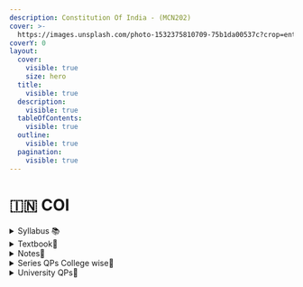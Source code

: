 ```yaml
---
description: Constitution Of India - (MCN202)
cover: >-
  https://images.unsplash.com/photo-1532375810709-75b1da00537c?crop=entropy&cs=srgb&fm=jpg&ixid=M3wxOTcwMjR8MHwxfHNlYXJjaHwyfHxjb25zdGl0dXRpb24lMjBvZiUyMGluZGlhfGVufDB8fHx8MTcwNjQzOTYwMHww&ixlib=rb-4.0.3&q=85
coverY: 0
layout:
  cover:
    visible: true
    size: hero
  title:
    visible: true
  description:
    visible: true
  tableOfContents:
    visible: true
  outline:
    visible: true
  pagination:
    visible: true
---
```


# 🇮🇳 COI

<details>

<summary>Syllabus 📚</summary>

[MCN202](https://drive.google.com/file/d/1dEzmJJn5Iur3ODIZf3davhiq-ULViWOU/view?usp=drive\_link) 👈

</details>

<details>

<summary>Textbook📖</summary>

[COI Textbook](https://drive.google.com/drive/folders/1V-PxIuAtiSu9g2cX4QHrA-W7WDkuazoB?usp=drive\_link) 👈

</details>

<details>

<summary>Notes📒</summary>

[COI Notes](https://drive.google.com/drive/folders/1APQNlqv-YpKxDapmq4cySnhnKf6ywsze?usp=drive\_link) 👈

</details>

<details>

<summary>Series QPs College wise📃</summary>

[COI Series QPs](https://drive.google.com/drive/folders/1jK6GwTTWTLoqCPyrgVS4X-Fre4MGyYSM?usp=drive\_link) 👈

</details>

<details>

<summary>University QPs📄</summary>

[COI Previous Year QPs ](https://drive.google.com/drive/folders/1BB\_8LH1jIsPZpcB5DAZJecVrCC2I5ayI?usp=drive\_link)👈

</details>
